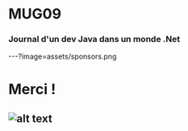 # MUG09 
### Journal d'un dev Java dans un monde .Net
---?image=assets/sponsors.png
# Merci !
![alt text](https://gitlab.com/mug-in-clermont-public/talks/raw/master/S09/assets/sponsors.png "")
---


